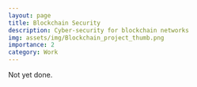 ```yaml
---
layout: page
title: Blockchain Security
description: Cyber-security for blockchain networks
img: assets/img/Blockchain_project_thumb.png
importance: 2
category: Work
---
```


Not yet done.